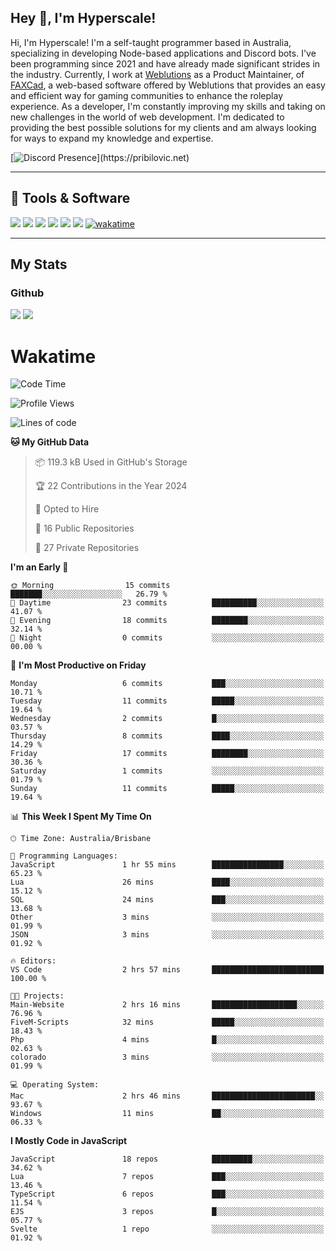 ## Hey 👋, I'm Hyperscale!

Hi, I'm Hyperscale! I'm a self-taught programmer based in Australia, specializing in developing Node-based applications and Discord bots. I've been programming since 2021 and have already made significant strides in the industry. Currently, I work at [Weblutions](https://weblutions.com) as a Product Maintainer, of [FAXCad](https://weblutions.com/store/faxcad), a web-based software offered by Weblutions that provides an easy and efficient way for gaming communities to enhance the roleplay experience. As a developer, I'm constantly improving my skills and taking on new challenges in the world of web development. I'm dedicated to providing the best possible solutions for my clients and am always looking for ways to expand my knowledge and expertise.

[![Discord Presence](https://lanyard.cnrad.dev/api/906061699562475581?=idleMessage=:Just%Chillin%With%My%Kangaroo!)](https://pribilovic.net)

<p align="center">
<a href="https://github.com/Hyperscale1">
</a>
</p>

---
## 🔧 Tools & Software
![](https://img.shields.io/badge/HTML5-E34F26?style=for-the-badge&logo=html5&logoColor=white) ![](https://img.shields.io/badge/CSS3-1572B6?style=for-the-badge&logo=css3&logoColor=white) ![](https://img.shields.io/badge/MySQL-005C84?style=for-the-badge&logo=mysql&logoColor=white) ![](https://img.shields.io/badge/Ubuntu-E95420?style=for-the-badge&logo=ubuntu&logoColor=white) ![](https://img.shields.io/badge/JavaScript-F7DF1E?style=for-the-badge&logo=javascript&logoColor=black) ![](	https://img.shields.io/badge/Node.js-43853D?style=for-the-badge&logo=node.js&logoColor=white) [![wakatime](https://wakatime.com/badge/user/6e098b16-30e8-493e-bf77-598fafbb912d.svg?style=for-the-badge)](https://wakatime.com/@6e098b16-30e8-493e-bf77-598fafbb912d)


---
## My Stats

### Github
![](https://github-readme-stats.vercel.app/api?username=Hyperscale1&theme=blue-green)
![](https://github-readme-stats.vercel.app/api/top-langs/?username=Hyperscale1&theme=blue-green)

# Wakatime
<!--START_SECTION:waka-->
![Code Time](http://img.shields.io/badge/Code%20Time-693%20hrs%2046%20mins-blue)

![Profile Views](http://img.shields.io/badge/Profile%20Views-0-blue)

![Lines of code](https://img.shields.io/badge/From%20Hello%20World%20I%27ve%20Written-188.7%20thousand%20lines%20of%20code-blue)

**🐱 My GitHub Data** 

> 📦 119.3 kB Used in GitHub's Storage 
 > 
> 🏆 22 Contributions in the Year 2024
 > 
> 💼 Opted to Hire
 > 
> 📜 16 Public Repositories 
 > 
> 🔑 27 Private Repositories 
 > 
**I'm an Early 🐤** 

```text
🌞 Morning                15 commits          ███████░░░░░░░░░░░░░░░░░░   26.79 % 
🌆 Daytime                23 commits          ██████████░░░░░░░░░░░░░░░   41.07 % 
🌃 Evening                18 commits          ████████░░░░░░░░░░░░░░░░░   32.14 % 
🌙 Night                  0 commits           ░░░░░░░░░░░░░░░░░░░░░░░░░   00.00 % 
```
📅 **I'm Most Productive on Friday** 

```text
Monday                   6 commits           ███░░░░░░░░░░░░░░░░░░░░░░   10.71 % 
Tuesday                  11 commits          █████░░░░░░░░░░░░░░░░░░░░   19.64 % 
Wednesday                2 commits           █░░░░░░░░░░░░░░░░░░░░░░░░   03.57 % 
Thursday                 8 commits           ████░░░░░░░░░░░░░░░░░░░░░   14.29 % 
Friday                   17 commits          ████████░░░░░░░░░░░░░░░░░   30.36 % 
Saturday                 1 commits           ░░░░░░░░░░░░░░░░░░░░░░░░░   01.79 % 
Sunday                   11 commits          █████░░░░░░░░░░░░░░░░░░░░   19.64 % 
```


📊 **This Week I Spent My Time On** 

```text
🕑︎ Time Zone: Australia/Brisbane

💬 Programming Languages: 
JavaScript               1 hr 55 mins        ████████████████░░░░░░░░░   65.23 % 
Lua                      26 mins             ████░░░░░░░░░░░░░░░░░░░░░   15.12 % 
SQL                      24 mins             ███░░░░░░░░░░░░░░░░░░░░░░   13.68 % 
Other                    3 mins              ░░░░░░░░░░░░░░░░░░░░░░░░░   01.99 % 
JSON                     3 mins              ░░░░░░░░░░░░░░░░░░░░░░░░░   01.92 % 

🔥 Editors: 
VS Code                  2 hrs 57 mins       █████████████████████████   100.00 % 

🐱‍💻 Projects: 
Main-Website             2 hrs 16 mins       ███████████████████░░░░░░   76.96 % 
FiveM-Scripts            32 mins             █████░░░░░░░░░░░░░░░░░░░░   18.43 % 
Php                      4 mins              █░░░░░░░░░░░░░░░░░░░░░░░░   02.63 % 
colorado                 3 mins              ░░░░░░░░░░░░░░░░░░░░░░░░░   01.99 % 

💻 Operating System: 
Mac                      2 hrs 46 mins       ███████████████████████░░   93.67 % 
Windows                  11 mins             ██░░░░░░░░░░░░░░░░░░░░░░░   06.33 % 
```

**I Mostly Code in JavaScript** 

```text
JavaScript               18 repos            █████████░░░░░░░░░░░░░░░░   34.62 % 
Lua                      7 repos             ███░░░░░░░░░░░░░░░░░░░░░░   13.46 % 
TypeScript               6 repos             ███░░░░░░░░░░░░░░░░░░░░░░   11.54 % 
EJS                      3 repos             █░░░░░░░░░░░░░░░░░░░░░░░░   05.77 % 
Svelte                   1 repo              ░░░░░░░░░░░░░░░░░░░░░░░░░   01.92 % 
```




<!--END_SECTION:waka-->